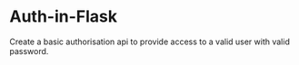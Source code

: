 # Auth-in-Flask
Create a basic authorisation api to provide access to a valid user with valid password. 
